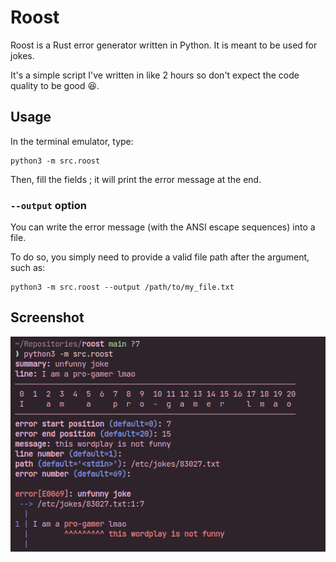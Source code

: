 # Roost

Roost is a Rust error generator written in Python. It is meant to be used for jokes.

It's a simple script I've written in like 2 hours so don't expect the code quality to be good 😆.

## Usage

In the terminal emulator, type:

```
python3 -m src.roost
```

Then, fill the fields ; it will print the error message at the end.

### `--output` option

You can write the error message (with the ANSI escape sequences) into a file.

To do so, you simply need to provide a valid file path after the argument, such as:

```
python3 -m src.roost --output /path/to/my_file.txt
```

## Screenshot

![example.png](./images/example.png)
